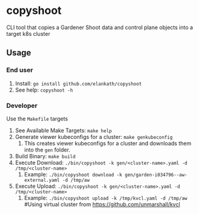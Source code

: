 # copyshoot
CLI tool that copies a Gardener Shoot data and control plane objects into a target k8s cluster


## Usage

### End user

1. Install: `go install github.com/elankath/copyshoot`
2. See help: `copyshoot -h`


### Developer

Use the `Makefile` targets

1. See Available Make Targets:  `make help`
1. Generate viewer kubeconfigs for a cluster: `make genkubeconfig`
   1. This creates viewer kubeconfigs for a cluster and downloads them into the `gen` folder.
1. Build Binary: `make build`
1. Execute Download: `./bin/copyshoot -k gen/<cluster-name>.yaml -d /tmp/<cluster-name>`
   1. Example: `./bin/copyshoot download -k gen/garden-i034796--aw-external.yaml -d /tmp/aw`
1. Execute Upload: `./bin/copyshoot -k gen/<cluster-name>.yaml -d /tmp/<cluster-name>`
   1. Example: `./bin/copyshoot upload -k /tmp/kvcl.yaml -d /tmp/aw` #Using virtual cluster from https://github.com/unmarshall/kvcl
